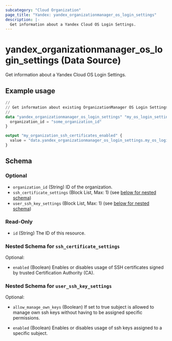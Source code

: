 ```yaml
---
subcategory: "Cloud Organization"
page_title: "Yandex: yandex_organizationmanager_os_login_settings"
description: |-
  Get information about a Yandex Cloud OS Login Settings.
---
```


# yandex_organizationmanager_os_login_settings (Data Source)

Get information about a Yandex Cloud OS Login Settings.

## Example usage

```terraform
//
// Get information about existing OrganizationManager OS Login Settings.
//
data "yandex_organizationmanager_os_login_settings" "my_os_login_settings_settings" {
  organization_id = "some_organization_id"
}

output "my_organization_ssh_certificates_enabled" {
  value = "data.yandex_organizationmanager_os_login_settings.my_os_login_settings.ssh_certificate_settings.0.enabled"
}
```

<!-- schema generated by tfplugindocs -->
## Schema

### Optional

- `organization_id` (String) ID of the organization.
- `ssh_certificate_settings` (Block List, Max: 1) (see [below for nested schema](#nestedblock--ssh_certificate_settings))
- `user_ssh_key_settings` (Block List, Max: 1) (see [below for nested schema](#nestedblock--user_ssh_key_settings))

### Read-Only

- `id` (String) The ID of this resource.

<a id="nestedblock--ssh_certificate_settings"></a>
### Nested Schema for `ssh_certificate_settings`

Optional:

- `enabled` (Boolean) Enables or disables usage of SSH certificates signed by trusted Certification Authority (CA).



<a id="nestedblock--user_ssh_key_settings"></a>
### Nested Schema for `user_ssh_key_settings`

Optional:

- `allow_manage_own_keys` (Boolean) If set to true subject is allowed to manage own ssh keys without having to be assigned specific permissions.

- `enabled` (Boolean) Enables or disables usage of ssh keys assigned to a specific subject.

